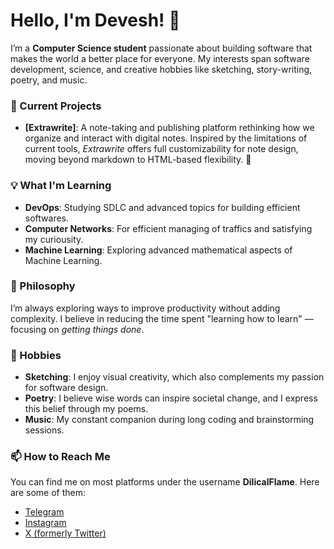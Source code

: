 <!--
**DilicalFlame/DilicalFlame** is a ✨ _special_ ✨ repository because its `README.md` (this file) appears on your GitHub profile.

Here are some ideas to get you started:

- 🔭 I’m currently working on ...
- 🌱 I’m currently learning ...
- 👯 I’m looking to collaborate on ...
- 🤔 I’m looking for help with ...
- 💬 Ask me about ...
- 📫 How to reach me: ...
- 😄 Pronouns: ...
- ⚡ Fun fact: ...
-->

# Hello, I'm Devesh! 👋

I’m a **Computer Science student** passionate about building software that makes the world a better place for everyone. My interests span software development, science, and creative hobbies like sketching, story-writing, poetry, and music.

### 🔭 Current Projects
- **[Extrawrite]**: A note-taking and publishing platform rethinking how we organize and interact with digital notes. Inspired by the limitations of current tools, *Extrawrite* offers full customizability for note design, moving beyond markdown to HTML-based flexibility. 🚀

### 💡 What I'm Learning
- **DevOps**: Studying SDLC and advanced topics for building efficient softwares.
- **Computer Networks**: For efficient managing of traffics and satisfying my curiousity.
- **Machine Learning**: Exploring advanced mathematical aspects of Machine Learning.

### 🌱 Philosophy
I’m always exploring ways to improve productivity without adding complexity. I believe in reducing the time spent "learning how to learn" — focusing on *getting things done*.

### 🎨 Hobbies
- **Sketching**: I enjoy visual creativity, which also complements my passion for software design.
- **Poetry**: I believe wise words can inspire societal change, and I express this belief through my poems.
- **Music**: My constant companion during long coding and brainstorming sessions.

### 📫 How to Reach Me
You can find me on most platforms under the username **DilicalFlame**. Here are some of them:
- [Telegram](https://t.me/dilicalflame)
- [Instagram](https://www.instagram.com/dilicalflame/)
- [X (formerly Twitter)](https://x.com/dilicalflame)

